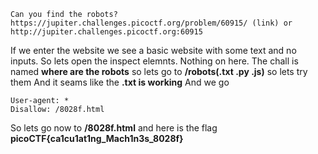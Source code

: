 ```
Can you find the robots? https://jupiter.challenges.picoctf.org/problem/60915/ (link) or http://jupiter.challenges.picoctf.org:60915
```

If we enter the website we see a basic website with some text and no inputs. So lets open the inspect elemnts. Nothing on here. The chall is named **where are the robots** so lets go to **/robots(.txt .py .js)** so lets try them
And it seams like the **.txt is working**
And we go
```
User-agent: *
Disallow: /8028f.html
```
So lets go now to **/8028f.html** and here is the flag **picoCTF{ca1cu1at1ng_Mach1n3s_8028f}**